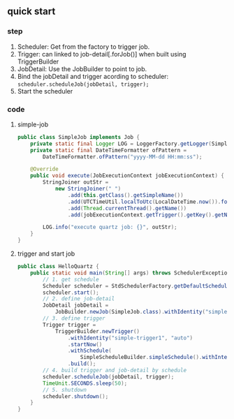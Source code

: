 ## quick start

### step

1. Scheduler: Get from the factory to trigger job.
2. Trigger: can linked to job-detail[.forJob()] when built using TriggerBuilder
3. JobDetail: Use the JobBuilder to point to job.
4. Bind the jobDetail and trigger acording to scheduler: `scheduler.scheduleJob(jobDetail, trigger);`
5. Start the scheduler

### code

1.  simple-job

    ```java
    public class SimpleJob implements Job {
        private static final Logger LOG = LoggerFactory.getLogger(SimpleJob.class);
        private static final DateTimeFormatter ofPattern =
            DateTimeFormatter.ofPattern("yyyy-MM-dd HH:mm:ss");

        @Override
        public void execute(JobExecutionContext jobExecutionContext) {
            StringJoiner outStr =
                new StringJoiner(" ")
                    .add(this.getClass().getSimpleName())
                    .add(UTCTimeUtil.localToUtc(LocalDateTime.now()).format(ofPattern))
                    .add(Thread.currentThread().getName())
                    .add(jobExecutionContext.getTrigger().getKey().getName());

            LOG.info("execute quartz job: {}", outStr);
        }
    }
    ```

2. trigger and start job

    ```java
    public class HelloQuartz {
        public static void main(String[] args) throws SchedulerException, InterruptedException {
            // 1. get schedule
            Scheduler scheduler = StdSchedulerFactory.getDefaultScheduler();
            scheduler.start();
            // 2. define job-detail
            JobDetail jobDetail =
                JobBuilder.newJob(SimpleJob.class).withIdentity("simple-job", "group1").build();
            // 3. define trigger
            Trigger trigger =
                TriggerBuilder.newTrigger()
                    .withIdentity("simple-trigger1", "auto")
                    .startNow()
                    .withSchedule(
                        SimpleScheduleBuilder.simpleSchedule().withIntervalInSeconds(2).repeatForever())
                    .build();
            // 4. build trigger and job-detail by schedule
            scheduler.scheduleJob(jobDetail, trigger);
            TimeUnit.SECONDS.sleep(50);
            // 5. shutdown
            scheduler.shutdown();
        }
    }
    ```
